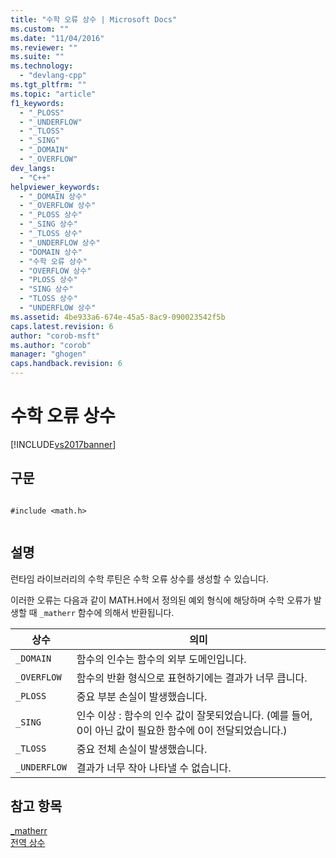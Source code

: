 ```yaml
---
title: "수학 오류 상수 | Microsoft Docs"
ms.custom: ""
ms.date: "11/04/2016"
ms.reviewer: ""
ms.suite: ""
ms.technology: 
  - "devlang-cpp"
ms.tgt_pltfrm: ""
ms.topic: "article"
f1_keywords: 
  - "_PLOSS"
  - "_UNDERFLOW"
  - "_TLOSS"
  - "_SING"
  - "_DOMAIN"
  - "_OVERFLOW"
dev_langs: 
  - "C++"
helpviewer_keywords: 
  - "_DOMAIN 상수"
  - "_OVERFLOW 상수"
  - "_PLOSS 상수"
  - "_SING 상수"
  - "_TLOSS 상수"
  - "_UNDERFLOW 상수"
  - "DOMAIN 상수"
  - "수학 오류 상수"
  - "OVERFLOW 상수"
  - "PLOSS 상수"
  - "SING 상수"
  - "TLOSS 상수"
  - "UNDERFLOW 상수"
ms.assetid: 4be933a6-674e-45a5-8ac9-090023542f5b
caps.latest.revision: 6
author: "corob-msft"
ms.author: "corob"
manager: "ghogen"
caps.handback.revision: 6
---
```

# 수학 오류 상수
[!INCLUDE[vs2017banner](../assembler/inline/includes/vs2017banner.md)]

## 구문  
  
```  
  
#include <math.h>  
  
```  
  
## 설명  
 런타임 라이브러리의 수학 루틴은 수학 오류 상수를 생성할 수 있습니다.  
  
 이러한 오류는 다음과 같이 MATH.H에서 정의된 예외 형식에 해당하며 수학 오류가 발생할 때 `_matherr` 함수에 의해서 반환됩니다.  
  
|상수|의미|  
|--------|--------|  
|`_DOMAIN`|함수의 인수는 함수의 외부 도메인입니다.|  
|`_OVERFLOW`|함수의 반환 형식으로 표현하기에는 결과가 너무 큽니다.|  
|`_PLOSS`|중요 부분 손실이 발생했습니다.|  
|`_SING`|인수 이상 : 함수의 인수 값이 잘못되었습니다. \(예를 들어, 0이 아닌 값이 필요한 함수에 0이 전달되었습니다.\)|  
|`_TLOSS`|중요 전체 손실이 발생했습니다.|  
|`_UNDERFLOW`|결과가 너무 작아 나타낼 수 없습니다.|  
  
## 참고 항목  
 [\_matherr](../c-runtime-library/reference/matherr.md)   
 [전역 상수](../c-runtime-library/global-constants.md)